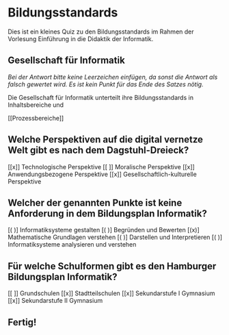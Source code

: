 <!--
author:   DDI Universität Hamburg

email:    ddi.ew@uni-hamburg.de

version:  0.0.1

language: de

narrator: US English Female

comment:  Dies ist ein kleines Quiz zu den Bildungsstandards im Rahmen der Vorlesung Einführung in die Didaktik der Informatik.

link:     https://cdn.jsdelivr.net/chartist.js/latest/chartist.min.css

script:   https://cdn.jsdelivr.net/chartist.js/latest/chartist.min.js

-->

# Bildungsstandards

Dies ist ein kleines Quiz zu den Bildungsstandards im Rahmen der Vorlesung Einführung in die Didaktik der Informatik.


## Gesellschaft für Informatik

_Bei der Antwort bitte keine Leerzeichen einfügen, da sonst die Antwort als falsch gewertet wird. Es ist kein Punkt für das Ende des Satzes nötig._

Die Gesellschaft für Informatik unterteilt ihre Bildungsstandards in Inhaltsbereiche und

[[Prozessbereiche]]

## Welche Perspektiven auf die digital vernetze Welt gibt es nach dem Dagstuhl-Dreieck?

[[x]] Technologische Perspektive
[[ ]] Moralische Perspektive
[[x]] Anwendungsbezogene Perspektive
[[x]] Gesellschaftlich-kulturelle Perspektive


## Welcher der genannten Punkte ist keine Anforderung in dem Bildungsplan Informatik?

[( )] Informatiksysteme gestalten
[( )] Begründen und Bewerten
[(x)] Mathematische Grundlagen verstehen
[( )] Darstellen und Interpretieren
[( )] Informatiksysteme analysieren und verstehen


## Für welche Schulformen gibt es den Hamburger Bildungsplan Informatik?

[[ ]] Grundschulen
[[x]] Stadtteilschulen
[[x]] Sekundarstufe I Gymnasium
[[x]] Sekundarstufe II Gymnasium


## Fertig!
